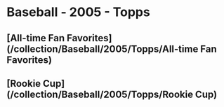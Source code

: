# Baseball - 2005 - Topps
## [All-time Fan Favorites](/collection/Baseball/2005/Topps/All-time Fan Favorites)
## [Rookie Cup](/collection/Baseball/2005/Topps/Rookie Cup)
